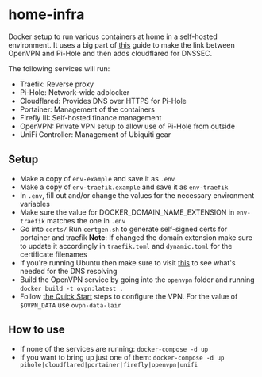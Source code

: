 # home-infra

Docker setup to run various containers at home in a self-hosted environment. It uses a big part of [this](https://demyx.sh/tutorial/how-to-run-openvpn-and-pi-hole-using-docker-in-a-vps/) guide to make the link between OpenVPN and Pi-Hole and then adds cloudflared for DNSSEC.

The following services will run:

- Traefik: Reverse proxy
- Pi-Hole: Network-wide adblocker
- Cloudflared: Provides DNS over HTTPS for Pi-Hole
- Portainer: Management of the containers
- Firefly III: Self-hosted finance management
- OpenVPN: Private VPN setup to allow use of Pi-Hole from outside
- UniFi Controller: Management of Ubiquiti gear

## Setup

- Make a copy of `env-example` and save it as `.env`
- Make a copy of `env-traefik.example` and save it as `env-traefik`
- In `.env`, fill out and/or change the values for the necessary environment variables
- Make sure the value for DOCKER_DOMAIN_NAME_EXTENSION in `env-traefik` matches the one in `.env`
- Go into `certs/` Run `certgen.sh` to generate self-signed certs for portainer and traefik
  **Note**: If changed the domain extension make sure to update it accordingly in `traefik.toml` and `dynamic.toml` for the certificate filenames
- If you're running Ubuntu then make sure to visit [this](https://github.com/pi-hole/docker-pi-hole#installing-on-ubuntu) to see what's needed for the DNS resolving
- Build the OpenVPN service by going into the `openvpn` folder and running `docker build -t ovpn:latest .`
- Follow [the Quick Start](https://github.com/kylemanna/docker-openvpn) steps to configure the VPN. For the value of `$OVPN_DATA` use `ovpn-data-lair`

## How to use

- If none of the services are running: `docker-compose -d up`
- If you want to bring up just one of them: `docker-compose -d up pihole|cloudflared|portainer|firefly|openvpn|unifi`
